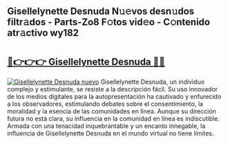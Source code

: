 ## Gisellelynette Desnuda N𝚞𝚎vos desn𝚞dos filtr𝚊dos - Parts-Zo8 F𝚘tos vid𝚎o - C𝚘ntenido atr𝚊ctivo wy182

# <h2><a href="http://mb1ubi.tromn.icu/?c=Gisellelynette+Desnuda">🔗👉👉👉 Gisellelynette Desnuda 🔗🔗</a></h2>

[![Gisellelynette Desnuda nuevo](https://i.imgur.com/pEAQMta.gif)](http://mb1ubi.tromn.icu/?c=Gisellelynette+Desnuda)
Gisellelynette Desnuda, un individuo complejo y estimulante, se resiste a la descripción fácil. Su uso innovador de los medios digitales para la autopresentación ha cautivado y enfurecido a los observadores, estimulando debates sobre el consentimiento, la moralidad y la esencia de las comunidades en línea. Aunque su dirección futura no está clara, su influencia en la comunidad en línea es indiscutible. Armada con una tenacidad inquebrantable y un encanto innegable, la influencia de Gisellelynette Desnuda en el mundo virtual no tiene límites.
